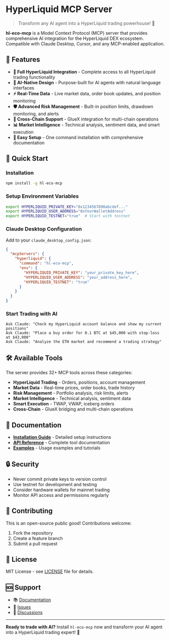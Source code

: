# HyperLiquid MCP Server

> Transform any AI agent into a HyperLiquid trading powerhouse! 🚀

**hl-eco-mcp** is a Model Context Protocol (MCP) server that provides comprehensive AI integration for the HyperLiquid DEX ecosystem. Compatible with Claude Desktop, Cursor, and any MCP-enabled application.

## 🌟 Features

- **🎯 Full HyperLiquid Integration** - Complete access to all HyperLiquid trading functionality
- **🤖 AI-Native Design** - Purpose-built for AI agents with natural language interfaces
- **⚡ Real-Time Data** - Live market data, order book updates, and position monitoring
- **🛡️ Advanced Risk Management** - Built-in position limits, drawdown monitoring, and alerts
- **🌉 Cross-Chain Support** - GlueX integration for multi-chain operations
- **📊 Market Intelligence** - Technical analysis, sentiment data, and smart execution
- **🔧 Easy Setup** - One command installation with comprehensive documentation

## 🚀 Quick Start

### Installation

```bash
npm install -g hl-eco-mcp
```

### Setup Environment Variables

```bash
export HYPERLIQUID_PRIVATE_KEY="0x1234567890abcdef..."
export HYPERLIQUID_USER_ADDRESS="0xYourWalletAddress"
export HYPERLIQUID_TESTNET="true"  # Start with testnet
```

### Claude Desktop Configuration

Add to your `claude_desktop_config.json`:

```json
{
  "mcpServers": {
    "hyperliquid": {
      "command": "hl-eco-mcp",
      "env": {
        "HYPERLIQUID_PRIVATE_KEY": "your_private_key_here",
        "HYPERLIQUID_USER_ADDRESS": "your_address_here",
        "HYPERLIQUID_TESTNET": "true"
      }
    }
  }
}
```

### Start Trading with AI

```
Ask Claude: "Check my HyperLiquid account balance and show my current positions"
Ask Claude: "Place a buy order for 0.1 BTC at $45,000 with stop-loss at $43,000"
Ask Claude: "Analyze the ETH market and recommend a trading strategy"
```

## 🛠️ Available Tools

The server provides 32+ MCP tools across these categories:

- **HyperLiquid Trading** - Orders, positions, account management
- **Market Data** - Real-time prices, order books, trade history
- **Risk Management** - Portfolio analysis, risk limits, alerts
- **Market Intelligence** - Technical analysis, sentiment data
- **Smart Execution** - TWAP, VWAP, iceberg orders
- **Cross-Chain** - GlueX bridging and multi-chain operations

## 📖 Documentation

- **[Installation Guide](./INSTALL.md)** - Detailed setup instructions
- **[API Reference](./docs/)** - Complete tool documentation
- **[Examples](./examples/)** - Usage examples and tutorials

## 🔒 Security

- Never commit private keys to version control
- Use testnet for development and testing
- Consider hardware wallets for mainnet trading
- Monitor API access and permissions regularly

## 🤝 Contributing

This is an open-source public good! Contributions welcome:

1. Fork the repository
2. Create a feature branch
3. Submit a pull request

## 📄 License

MIT License - see [LICENSE](LICENSE) file for details.

## 🆘 Support

- 📚 [Documentation](./docs/)
- 🐛 [Issues](https://github.com/khrafts/hyper-mcp/issues)
- 💬 [Discussions](https://github.com/khrafts/hyper-mcp/discussions)

---

**Ready to trade with AI?** Install `hl-eco-mcp` now and transform your AI agent into a HyperLiquid trading expert! 💪
